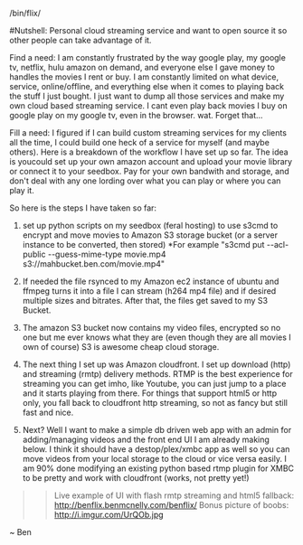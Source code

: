 /bin/flix/

#Nutshell: Personal cloud streaming service and want to open source it so other people can take advantage of it.

Find a need:
I am constantly frustrated by the way google play, my google tv, netflix, hulu amazon on demand, and everyone else I gave money to handles the movies I rent or buy. I am constantly limited on what device, service, online/offline, and everything else when it comes to playing back the stuff I just bought. I just want to dump all those services and make my own cloud based streaming service. I cant even play back movies I buy on google play on my google tv, even in the browser. wat. Forget that...

Fill a need:
I figured if I can build custom streaming services for my clients all the time, I could build one heck of a service for myself (and maybe others). Here is a breakdown of the workflow I have set up so far. The idea is youcould set up your own amazon account and upload your movie library or connect it to your seedbox. Pay for your own bandwith and storage, and don't deal with any one lording over what you can play or where you can play it.

So here is the steps I have taken so far:

1. set up python scripts on my seedbox (feral hosting) to use s3cmd to encrypt and move movies to Amazon S3 storage bucket (or a server instance to be converted, then stored) *For example "s3cmd put --acl-public --guess-mime-type movie.mp4 s3://mahbucket.ben.com/movie.mp4"

2. If needed the file rsynced to my Amazon ec2 instance of ubuntu and ffmpeg turns it into a file I can stream (h264 mp4 file) and if desired multiple sizes and bitrates. After that, the files get saved to my S3 Bucket.

3. The amazon S3 bucket now contains my video files, encrypted so no one but me ever knows what they are (even though they are all movies I own of course) S3 is awesome cheap cloud storage.

4. The next thing I set up was Amazon cloudfront. I set up download (http) and streaming (rmtp) delivery methods. RTMP is the best experience for streaming you can get imho, like Youtube, you can just jump to a place and it starts playing from there. For things that support html5 or http only, you fall back to cloudfront http streaming, so not as fancy but still fast and nice.

5. Next? Well I want to make a simple db driven web app with an admin for adding/managing videos and the front end UI I am already making below. I think it should have a destop/plex/xmbc app as well so you can move videos from your local storage to the cloud or vice versa easily. I am 90% done modifying an existing python based rtmp plugin for XMBC to be pretty and work with cloudfront (works, not pretty yet!)

>> Live example of UI with flash rmtp streaming and html5 fallback: http://benflix.benmcnelly.com/benflix/
>> Bonus picture of boobs: http://i.imgur.com/UrQOb.jpg

~ Ben
